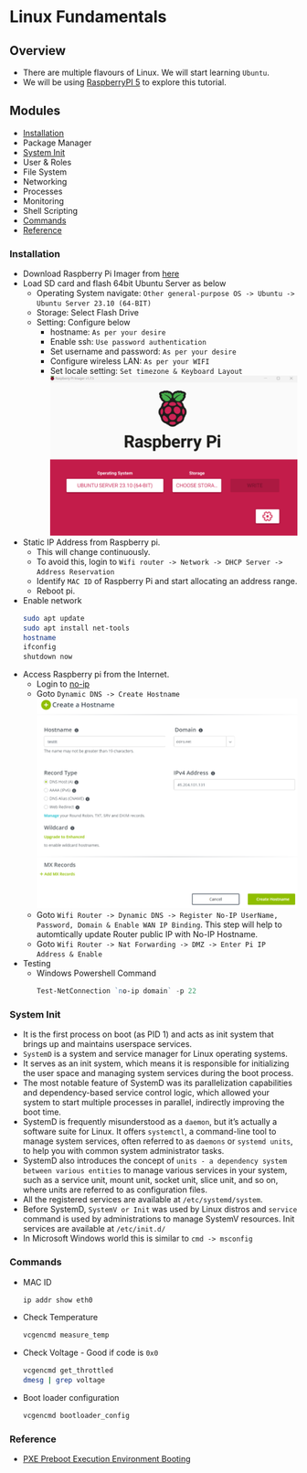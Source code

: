 # Linux Fundamentals

## Overview
- There are multiple flavours of Linux. We will start learning `Ubuntu`.
- We will be using [RaspberryPI 5](https://www.raspberrypi.com/products/raspberry-pi-5/) to explore this tutorial.

## Modules
- [Installation](#installation)
- Package Manager
- [System Init](#system-init)
- User & Roles
- File System
- Networking
- Processes
- Monitoring
- Shell Scripting
- [Commands](#commands)
- [Reference](#reference)

### Installation
- Download Raspberry Pi Imager from [here](https://www.raspberrypi.com/software/)
- Load SD card and flash 64bit Ubuntu Server as below
  - Operating System navigate: `Other general-purpose OS -> Ubuntu -> Ubuntu Server 23.10 (64-BIT)`
  - Storage: Select Flash Drive
  - Setting: Configure below
    - hostname: `As per your desire`
    - Enable ssh: `Use password authentication`
    - Set username and password: `As per your desire`
    - Configure wireless LAN: `As per your WIFI`
    - Set locale setting: `Set timezone & Keyboard Layout`
    ![](../00-Images/pi-imager.png)
- Static IP Address from Raspberry pi. 
  - This will change continuously.
  - To avoid this, login to `Wifi router -> Network -> DHCP Server -> Address Reservation`
  - Identify `MAC ID` of Raspberry Pi and start allocating an address range.
  - Reboot pi.
- Enable network
  ```bash
  sudo apt update
  sudo apt install net-tools
  hostname
  ifconfig
  shutdown now
  ```
- Access Raspberry pi from the Internet.
  - Login to [no-ip](https://www.noip.com/)
  - Goto `Dynamic DNS -> Create Hostname`
    ![](../00-Images/no-ip-hostname.png)
  - Goto `Wifi Router -> Dynamic DNS -> Register No-IP UserName, Password, Domain & Enable WAN IP Binding`. This step will help to automtically update Router public IP with No-IP Hostname.
  - Goto `Wifi Router -> Nat Forwarding -> DMZ -> Enter Pi IP Address & Enable`
- Testing
  - Windows Powershell Command
    ```powershell
    Test-NetConnection `no-ip domain` -p 22
    ```

### System Init
- It is the first process on boot (as PID 1) and acts as init system that brings up and maintains userspace services.
- `SystemD` is a system and service manager for Linux operating systems.
- It serves as an init system, which means it is responsible for initializing the user space and managing system services during the boot process.
- The most notable feature of SystemD was its parallelization capabilities and dependency-based service control logic, which allowed your system to start multiple processes in parallel, indirectly improving the boot time.
- SystemD is frequently misunderstood as a `daemon`, but it’s actually a software suite for Linux. It offers `systemctl`, a command-line tool to manage system services, often referred to as `daemons` or `systemd units`, to help you with common system administrator tasks.
- SystemD also introduces the concept of `units - a dependency system between various entities` to manage various services in your system, such as a service unit, mount unit, socket unit, slice unit, and so on, where units are referred to as configuration files.
- All the registered services are available at `/etc/systemd/system`.
- Before SystemD, `SystemV or Init` was used by Linux distros and `service` command is used by administrations to manage SystemV resources. Init services are available at `/etc/init.d/`
- In Microsoft Windows world this is similar to `cmd -> msconfig`

### Commands
- MAC ID
  ```bash
  ip addr show eth0
  ```
- Check Temperature
  ```bash
  vcgencmd measure_temp
  ```
- Check Voltage - Good if code is `0x0`
  ```bash
  vcgencmd get_throttled
  dmesg | grep voltage
  ```
- Boot loader configuration
  ```bash
  vcgencmd bootloader_config
  ```   
### Reference
- [PXE Preboot Execution Environment Booting](https://linuxhit.com/raspberry-pi-pxe-boot-netbooting-a-pi-4-without-an-sd-card/)
  
